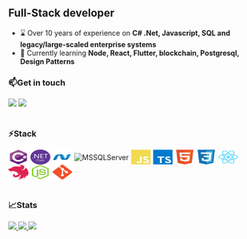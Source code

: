 ## Full-Stack developer

- ⌛ Over 10 years of experience on **C# .Net, Javascript, SQL and legacy/large-scaled enterprise systems**
- 🌱 Currently learning **Node, React, Flutter, blockchain, Postgresql, Design Patterns**

### 📫Get in touch

<div>
  <a href="mailto:enzo.gehlen@outlook.com" target="_blank"><img src="https://img.shields.io/badge/Microsoft_Outlook-0078D4?style=for-the-badge&logo=microsoft-outlook&logoColor=white"/></a>
  <a href="https://www.linkedin.com/in/enzohenriquegehlen/" target="_blank"><img src="https://img.shields.io/badge/linkedin-%230077B5.svg?style=for-the-badge&logo=linkedin&logoColor=white"></a> 
</div>

<br>

### ⚡Stack
  
<div style="display: inline_block">
    <img align="center" alt="CSharp" height="30" width="40" src="https://raw.githubusercontent.com/devicons/devicon/master/icons/csharp/csharp-original.svg" />
    <img align="center" alt="DotNetCore" height="30" width="40" src="https://raw.githubusercontent.com/devicons/devicon/master/icons/dotnetcore/dotnetcore-original.svg" />
    <img align="center" alt="DotNetFramework" height="30" width="40" src="https://raw.githubusercontent.com/devicons/devicon/master/icons/dot-net/dot-net-original.svg" />
    <img align="center" alt="MSSQLServer" height="30" width="40" src="https://www.svgrepo.com/show/303229/microsoft-sql-server-logo.svg"/>
    <img align="center" alt="Javascript" height="30" width="40" src="https://raw.githubusercontent.com/devicons/devicon/master/icons/javascript/javascript-plain.svg" />
    <img align="center" alt="Typescript" height="30" width="40" src="https://raw.githubusercontent.com/devicons/devicon/master/icons/typescript/typescript-plain.svg" />
    <img align="center" alt="HTML" height="30" width="40" src="https://raw.githubusercontent.com/devicons/devicon/master/icons/html5/html5-original.svg" />
    <img align="center" alt="CSS" height="30" width="40" src="https://raw.githubusercontent.com/devicons/devicon/master/icons/css3/css3-original.svg" />
    <img align="center" alt="React" height="30" width="40" src="https://raw.githubusercontent.com/devicons/devicon/master/icons/react/react-original.svg" />
    <img align="center" alt="NestJS" height="30" width="40" src="https://raw.githubusercontent.com/devicons/devicon/master/icons/nestjs/nestjs-plain.svg" />
    <img align="center" alt="Node" height="30" width="40" src="https://raw.githubusercontent.com/devicons/devicon/master/icons/nodejs/nodejs-original.svg" />
    <img align="center" alt="Git" height="30" width="40" src="https://raw.githubusercontent.com/devicons/devicon/master/icons/git/git-original.svg" />
</div>

<br>

### 📈Stats

<div>
    <a href="https://github.com/egehlen">
    <img height="180em" src="https://github-readme-stats.vercel.app/api?username=egehlen&show_icons=true&include_all_commits=true&count_private=true"/>
    <img height="180em" src="https://github-readme-stats.vercel.app/api/top-langs/?username=egehlen&layout=compact&langs_count=7"/>
    <img height="230em" src="https://github-profile-summary-cards.vercel.app/api/cards/profile-details?username=egehlen&border_color=fff"/>
</div>
